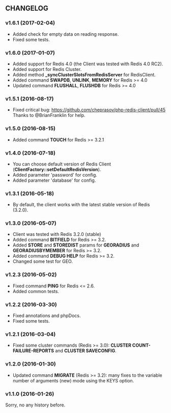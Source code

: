 ## CHANGELOG

### v1.6.1 (2017-02-04)
- Added check for empty data on reading response.
- Fixed some tests.

### v1.6.0 (2017-01-07)
- Added support for Redis 4.0 (the Client was tested with Redis 4.0 RC2).
- Added support for Redis Cluster.
- Added method **_syncClusterSlotsFromRedisServer** for RedisClient.
- Added command **SWAPDB**, **UNLINK**, **MEMORY** for Redis >= 4.0
- Updated command **FLUSHALL**, **FLUSHDB** for Redis >= 4.0

### v1.5.1 (2016-08-17)
- Fixed critical bug: https://github.com/cheprasov/php-redis-client/pull/45 Thanks to @BrianFranklin for help.

### v1.5.0 (2016-08-15)
- Added command **TOUCH** for Redis >= 3.2.1

### v1.4.0 (2016-07-18)
- You can choose default version of Redis Client (**ClientFactory::setDefaultRedisVersion**).
- Added parameter 'password' for config.
- Added parameter 'database' for config.

### v1.3.1 (2016-05-18)
- By default, the client works with the latest stable version of Redis (3.2.0).

### v1.3.0 (2016-05-07)
- Client was tested with Redis 3.2.0 (stable)
- Added command **BITFIELD** for Redis >= 3.2.
- Added **STORE** and **STOREDIST** params for **GEORADIUS** and **GEORADIUSBYMEMBER** for Redis >= 3.2.
- Added command **DEBUG HELP** for Redis >= 3.2.
- Changed some test for GEO.

### v1.2.3 (2016-05-02)
- Fixed command **PING** for Redis <= 2.6.
- Added common tests.

### v1.2.2 (2016-03-30)
- Fixed annotations and phpDocs.
- Fixed some tests.

### v1.2.1 (2016-03-04)
- Fixed some cluster commands (Redis >= 3.0): __CLUSTER COUNT-FAILURE-REPORTS__ and __CLUSTER SAVECONFIG__.

### v1.2.0 (2016-01-30)
- Updated command __MIGRATE__ (Redis >= 3.2): many fixes to the variable number of arguments (new) mode using the KEYS option.

### v1.1.0 (2016-01-26)
Sorry, no any history before.
